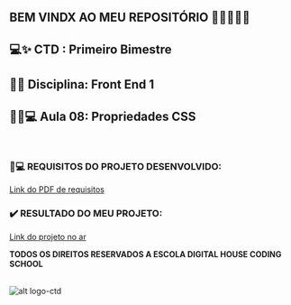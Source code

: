 ## BEM VINDX AO MEU REPOSITÓRIO 👩‍💻👩‍💻✨

## 💻✨ CTD : Primeiro Bimestre 
## 📃✨ Disciplina: Front End 1  
## 👩‍💻💻 __Aula 08: Propriedades CSS__

<br>


### 📃💻 REQUISITOS DO PROJETO DESENVOLVIDO: 
[Link do PDF de requisitos](https://github.com/soareslil/ctd-1bi-frontend1-a8/blob/main/%5BMesa%20de%20Trabalho%5D%20Aula%2008.pdf)

### ✔️ RESULTADO DO MEU PROJETO:  
[Link do projeto no ar](https://soareslil.github.io/ctd-1bi-frontend1-a8/) 


__TODOS OS DIREITOS RESERVADOS A ESCOLA DIGITAL HOUSE CODING SCHOOL__
<br> <br>

![alt logo-ctd](https://vidadeempresa.com.br/wp-content/uploads/2021/02/curso.png)
